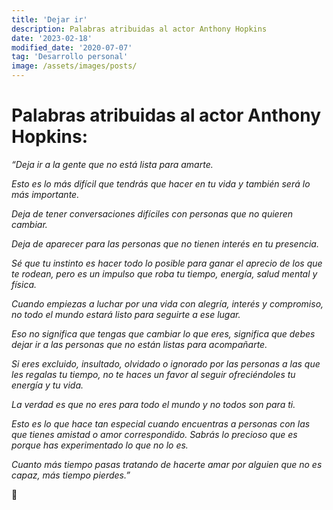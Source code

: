```yaml
---
title: 'Dejar ir'
description: Palabras atribuidas al actor Anthony Hopkins
date: '2023-02-18'
modified_date: '2020-07-07'
tag: 'Desarrollo personal'
image: /assets/images/posts/
---
```


# Palabras atribuidas al actor Anthony Hopkins: 


_“Deja ir a la gente que no está lista para amarte._

_Esto es lo más difícil que tendrás que hacer en tu vida y también será lo más importante._

_Deja de tener conversaciones difíciles con personas que no quieren cambiar._

_Deja de aparecer para las personas que no tienen interés en tu presencia._

_Sé que tu instinto es hacer todo lo posible para ganar el aprecio de los que te rodean, pero es un impulso que roba tu tiempo, energía, salud mental y física._

_Cuando empiezas a luchar por una vida con alegría, interés y compromiso, no todo el mundo estará listo para seguirte a ese lugar._

_Eso no significa que tengas que cambiar lo que eres, significa que debes dejar ir a las personas que no están listas para acompañarte._

_Si eres excluido, insultado, olvidado o ignorado por las personas a las que les regalas tu tiempo, no te haces un favor al seguir ofreciéndoles tu energía y tu vida._

_La verdad es que no eres para todo el mundo y no todos son para ti._

_Esto es lo que hace tan especial cuando encuentras a personas con las que tienes amistad o amor correspondido. Sabrás lo precioso que es porque has experimentado lo que no lo es._

_Cuanto más tiempo pasas tratando de hacerte amar por alguien que no es capaz, más tiempo pierdes.”_

💯